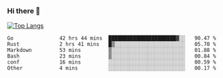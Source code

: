 ### Hi there 👋

<!--
**3Xpl0it3r/3Xpl0it3r** is a ✨ _special_ ✨ repository because its `README.md` (this file) appears on your GitHub profile.

Here are some ideas to get you started:

- 🔭 I’m currently working on ...
- 🌱 I’m currently learning ...
- 👯 I’m looking to collaborate on ...
- 🤔 I’m looking for help with ...
- 💬 Ask me about ...
- 📫 How to reach me: ...
- 😄 Pronouns: ...
- ⚡ Fun fact: ...
-->


[![Top Langs](https://github-readme-stats.vercel.app/api/top-langs/?username=3Xpl0it3r&layout=compact)](https://github.com/3Xpl0it3r/3Xpl0it3r)

<!--START_SECTION:waka-->

```text
Go               42 hrs 44 mins  ██████████████████████▓░░   90.47 %
Rust             2 hrs 41 mins   █▒░░░░░░░░░░░░░░░░░░░░░░░   05.70 %
Markdown         53 mins         ▒░░░░░░░░░░░░░░░░░░░░░░░░   01.88 %
Bash             23 mins         ▒░░░░░░░░░░░░░░░░░░░░░░░░   00.84 %
conf             16 mins         ░░░░░░░░░░░░░░░░░░░░░░░░░   00.59 %
Other            4 mins          ░░░░░░░░░░░░░░░░░░░░░░░░░   00.17 %
```

<!--END_SECTION:waka-->
